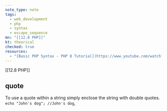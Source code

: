 ```yaml
---
note_type: note
tags:
  - web_development
  - php
  - syntax
  - escape_sequence
mn: "[[12.8 PHP]]"
kt: theorical
checked: true
resources:
  - "[Basic PHP Syntax - PHP 8 Tutorial](https://www.youtube.com/watch?v=HrtS-FkPBqk&list=PLr3d3QYzkw2xabQRUpcZ_IBk9W50M9pe-&index=4)"
---
```

[[12.8 PHP]]
## quote
To use a quote within a string simply enclose the string with double quotes. `echo "John's dog"; //John's dog`, 
